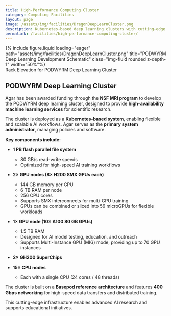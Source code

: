 ```yaml
---
title: High-Performance Computing Cluster
category: Computing Facilities
layout: page
image: /assets/img/facilities/DragonDeepLearnCluster.png
description: Kubernetes-based deep learning clusters with cutting-edge GPU nodes.
permalink: /facilities/high-performance-computing-cluster/
---
```


<div class="row">
    <div class="col-sm mt-3 mt-md-0">
        <div class="text-center">
        {% include figure.liquid loading="eager" path="assets/img/facilities/DragonDeepLearnCluster.png"  title="PODWYRM Deep Learning Development Schematic" class="img-fluid rounded z-depth-1" width="50%"%}
        </div>
    </div>
</div>


<div class="caption">
    Rack Elevation for PODWYRM Deep Learning Cluster
</div>

## PODWYRM Deep Learning Cluster

Agar has been awarded funding through the **NSF MRI program** to develop the PODWYRM deep learning cluster, designed to provide **high-availability machine learning services** for scientific research.

The cluster is deployed as a **Kubernetes-based system**, enabling flexible and scalable AI workflows. Agar serves as the **primary system administrator**, managing policies and software.

**Key components include:**

- **1 PB flash parallel file system**  
   - 80 GB/s read-write speeds  
   - Optimized for high-speed AI training workflows

- **2× GPU nodes (8× H200 SMX GPUs each)**  
   - 144 GB memory per GPU  
   - 6 TB RAM per node  
   - 256 CPU cores  
   - Supports SMX interconnects for multi-GPU training  
   - GPUs can be combined or sliced into 56 microGPUs for flexible workloads

- **1× GPU node (10× A100 80 GB GPUs)**  
   - 1.5 TB RAM  
   - Designed for AI model testing, education, and outreach  
   - Supports Multi-Instance GPU (MIG) mode, providing up to 70 GPU instances

-  **2× GH200 SuperChips**

- **15× CPU nodes**  
   - Each with a single CPU (24 cores / 48 threads)

The cluster is built on a **Basepod reference architecture** and features **400 Gbps networking** for high-speed data transfers and distributed training.

This cutting-edge infrastructure enables advanced AI research and supports educational initiatives.


